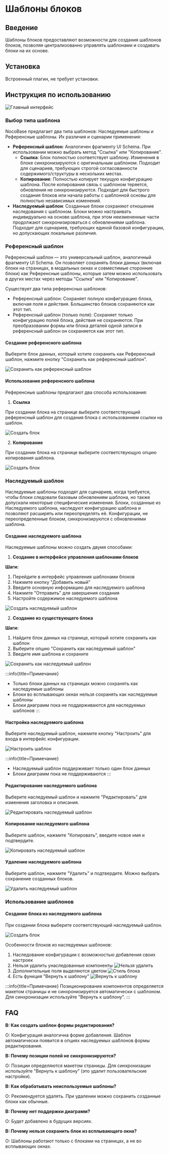 # Шаблоны блоков

<PluginInfo name="block-template"></PluginInfo>
<style>
.markdown h5 {
    font-size: 15px;
}
</style>

## Введение

Шаблоны блоков предоставляют возможности для создания шаблонов блоков, позволяя централизованно управлять шаблонами и создавать блоки на их основе.

## Установка

Встроенный плагин, не требует установки.

## Инструкция по использованию

![Главный интерфейс](https://static-docs.nocobase.com/main-screen-block-templates.png)

### Выбор типа шаблона

NocoBase предлагает два типа шаблонов: Наследуемые шаблоны и Референсные шаблоны. Их различия и сценарии применения:

- **Референсный шаблон**: Аналогичен фрагменту UI Schema. При использовании можно выбрать метод "Ссылка" или "Копирование".
  - **Ссылка**: Блок полностью соответствует шаблону. Изменения в блоке синхронизируются с оригинальным шаблоном. Подходит для сценариев, требующих строгой согласованности содержимого/структуры в нескольких местах.
  - **Копирование**: Полностью копирует текущую конфигурацию шаблона. После копирования связь с шаблоном теряется, обновления не синхронизируются. Подходит для быстрого создания блоков или начала работы с шаблонной основы для полностью независимых изменений.
- **Наследуемый шаблон**: Созданные блоки сохраняют отношение наследования с шаблоном. Блоки можно настраивать индивидуально на основе шаблона, при этом неизмененные части продолжают синхронизироваться с обновлениями шаблона. Подходит для сценариев, требующих единой базовой конфигурации, но допускающих локальные различия.

### Референсный шаблон

Референсный шаблон — это универсальный шаблон, аналогичный фрагменту UI Schema. Он позволяет сохранять блоки данных (включая блоки на страницах, в модальных окнах и совместимые сторонние блоки) как Референсные шаблоны, которые затем можно использовать в других местах через методы "Ссылка" или "Копирование".

Существует два типа референсных шаблонов:
- Референсный шаблон: Сохраняет полную конфигурацию блока, включая поля и действия. Большинство блоков сохраняются как этот тип.
- Референсный шаблон (только поля): Сохраняет только конфигурацию полей блока, действия не сохраняются. При преобразовании формы или блока деталей одной записи в референсный шаблон он сохраняется как этот тип.

#### Создание референсного шаблона

Выберите блок данных, который хотите сохранить как Референсный шаблон, нажмите кнопку "Сохранить как референсный шаблон".

![Сохранить как референсный шаблон](https://static-docs.nocobase.com/save-as-reference-block-template.png)

#### Использование референсного шаблона

Референсные шаблоны предлагают два способа использования:

1. **Ссылка**

При создании блока на странице выберите соответствующий референсный шаблон для создания блока с использованием ссылки на шаблон.

![Создать блок](https://static-docs.nocobase.com/create-block-from-reference-template.png)

2. **Копирование**

При создании блока на странице выберите соответствующую опцию копирования шаблона.

![Создать блок](https://static-docs.nocobase.com/create-block-from-copy-template.png)

### Наследуемый шаблон

Наследуемые шаблоны подходят для сценариев, когда требуется, чтобы блоки следовали базовым обновлениям шаблона, но также допускали некоторые специфические изменения. Блоки, созданные из Наследуемого шаблона, наследуют конфигурацию шаблона и позволяют расширять или переопределять её. Конфигурации, не переопределенные блоком, синхронизируются с обновлениями шаблона.

#### Создание наследуемого шаблона

Наследуемые шаблоны можно создать двумя способами:

1. **Создание в интерфейсе управления шаблонами блоков**

**Шаги:**
1. Перейдите в интерфейс управления шаблонами блоков
2. Нажмите кнопку "Добавить новый"
3. Введите основную информацию для наследуемого шаблона
4. Нажмите "Отправить" для завершения создания
5. Настройте содержимое наследуемого шаблона

![Создать наследуемый шаблон](https://static-docs.nocobase.com/create-inherited-template.png)

2. **Создание из существующего блока**

**Шаги:**
1. Найдите блок данных на странице, который хотите сохранить как шаблон
2. Выберите опцию "Сохранить как наследуемый шаблон"
3. Введите имя шаблона и сохраните

![Сохранить как наследуемый шаблон](https://static-docs.nocobase.com/save-as-inherited-template.png)

:::info{title=Примечание}
- Только блоки данных на страницах можно сохранять как наследуемые шаблоны
- Блоки во всплывающих окнах нельзя сохранять как наследуемые шаблоны
- Блоки диаграмм пока не поддерживаются для наследуемых шаблонов
:::

#### Настройка наследуемого шаблона

Выберите наследуемый шаблон, нажмите кнопку "Настроить" для входа в интерфейс конфигурации.

![Настроить шаблон](https://static-docs.nocobase.com/configure-template.png)

:::info{title=Примечание}
- Наследуемый шаблон поддерживает только один блок данных
- Блоки диаграмм пока не поддерживаются
:::

#### Редактирование наследуемого шаблона

Выберите наследуемый шаблон и нажмите "Редактировать" для изменения заголовка и описания.

![Редактировать наследуемый шаблон](https://static-docs.nocobase.com/edit-inherited-template.png)

#### Копирование наследуемого шаблона

Выберите шаблон, нажмите "Копировать", введите новое имя и подтвердите.

![Копировать наследуемый шаблон](https://static-docs.nocobase.com/copy-inherited-template.png)

#### Удаление наследуемого шаблона

Выберите шаблон, нажмите "Удалить" и подтвердите. Можно выбрать сохранение созданных блоков.

![Удалить наследуемый шаблон](https://static-docs.nocobase.com/delete-inherited-template.png)

### Использование шаблонов

#### Создание блока из наследуемого шаблона

При создании блока выберите соответствующий наследуемый шаблон.

![Создать блок](https://static-docs.nocobase.com/create-block-from-inherited-template.png)

Особенности блоков из наследуемых шаблонов:
1. Наследование конфигурации с возможностью добавления своих настроек
2. Нельзя удалить унаследованные компоненты
![Нельзя удалить](https://static-docs.nocobase.com/disable-delete.png)
3. Дополнительные поля выделяются цветом
![Стиль блока](https://static-docs.nocobase.com/template-bg.png)
4. Есть функция "Вернуть к шаблону"
![Вернуть к шаблону](https://static-docs.nocobase.com/revert-to-template.gif)

:::info{title=Примечание}
Позиционирование компонентов определяется макетом страницы и не синхронизируется автоматически с шаблоном. Для синхронизации используйте "Вернуть к шаблону".
:::

## FAQ

**В: Как создать шаблон формы редактирования?**

О: Конфигурация аналогична форме добавления. Шаблон автоматически появится в опциях наследуемых шаблонов формы редактирования.

**В: Почему позиции полей не синхронизируются?**

О: Позиции определяются макетом страницы. Для синхронизации используйте "Вернуть к шаблону" (это удалит пользовательские настройки).

**В: Как обрабатывать неиспользуемые шаблоны?**

О: Рекомендуется удалять. При удалении можно сохранить созданные блоки как обычные.

**В: Почему нет поддержки диаграмм?**

О: Будет добавлено в будущих версиях.

**В: Почему нельзя сохранить блок из всплывающего окна?**

О: Шаблоны работают только с блоками на страницах, а не во всплывающих окнах.
